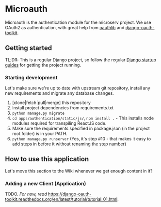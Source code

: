 # Microauth

Microauth is the authentication module for the microserv project. We use OAuth2 as authentication, with great help from [oauthlib](https://github.com/idan/oauthlib) and [django-oauth-toolkit](https://github.com/evonove/django-oauth-toolkit).

## Getting started

TL;DR: This is a regular Django project, so follow the regular [Django startup guides](https://www.djangoproject.com/start/) for getting the project running.

### Starting development

Let's make sure we're up to date with upstream git repository, install any new requirements and migrate any database changes.

1. [clone|fetch|pull|merge] this repository
2. Install project dependencies from requirements.txt
3. `python manage.py migrate`
4. `cd apps/authentication/static/js/`, `npm install .` - This installs node modules required for transpiling ReactJS code.
5. Make sure the requirements specified in package.json (in the project root folder) is in your PATH.
10. `python manage.py runserver` (Yes, it's step #10 - that makes it easy to add steps in before it without renaming the step number)

## How to use this application

Let's move this section to the Wiki whenever we get enough content in it?

### Adding a new Client (Application)

TODO.
_For now, read_ https://django-oauth-toolkit.readthedocs.org/en/latest/tutorial/tutorial_01.html.
